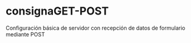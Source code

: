 # consignaGET-POST
Configuración básica de servidor con recepción de datos de formulario mediante POST 
